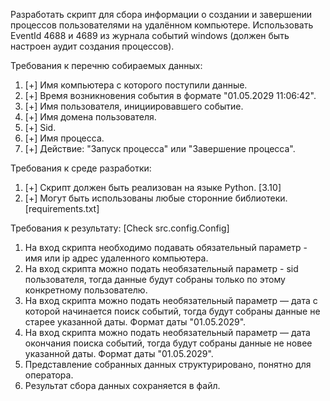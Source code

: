 Разработать скрипт для сбора информации о создании и завершении
процессов пользователями на удалённом компьютере.
Использовать EventId 4688 и 4689 из журнала событий windows
(должен быть настроен аудит создания процессов).

Требования к перечню собираемых данных:

1. [+] Имя компьютера с которого поступили данные.
2. [+] Время возникновения события в формате "01.05.2029 11:06:42".
3. [+] Имя пользователя, инициировавшего событие.
4. [+] Имя домена пользователя.
5. [+] Sid.
6. [+] Имя процесса.
7. [+] Действие: "Запуск процесса" или "Завершение процесса".

Требования к среде разработки:

1. [+] Скрипт должен быть реализован на языке Python. [3.10]
2. [+] Могут быть использованы любые сторонние библиотеки. [requirements.txt]

Требования к результату: [Check src.config.Config]

1. На вход скрипта необходимо подавать обязательный параметр - имя
   или ip адрес удаленного компьютера.
2. На вход скрипта можно подать необязательный параметр - sid
   пользователя, тогда данные будут собраны только по этому
   конкретному пользователю.
3. На вход скрипта можно подать необязательный параметр — дата
   с которой начинается поиск событий, тогда будут собраны
   данные не старее указанной даты. Формат даты "01.05.2029".
4. На вход скрипта можно подать необязательный параметр — дата
   окончания поиска событий, тогда будут собраны данные не
   новее указанной даты. Формат даты "01.05.2029".
5. Представление собранных данных структурировано, понятно для
   оператора.
6. Результат сбора данных сохраняется в файл.

